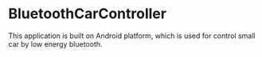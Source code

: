 # BluetoothCarController
This application is built on Android platform, which is used for control small car by low energy bluetooth.
